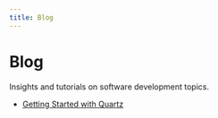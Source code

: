 ```yaml
---
title: Blog
---
```


# Blog

Insights and tutorials on software development topics.

- [Getting Started with Quartz](getting-started-quartz)
